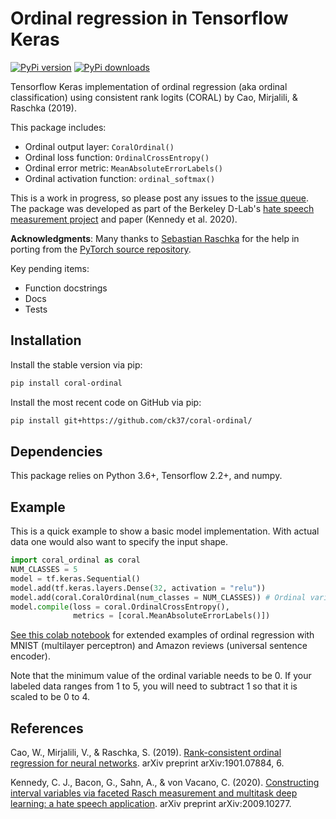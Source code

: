 # Ordinal regression in Tensorflow Keras

[![PyPi version](https://badge.fury.io/py/coral-ordinal.svg)](https://pypi.org/project/coral-ordinal/)
[![PyPi downloads](https://img.shields.io/pypi/dm/coral-ordinal?style=flat)](https://pypi.org/project/coral-ordinal/)


Tensorflow Keras implementation of ordinal regression (aka ordinal classification) using consistent rank logits (CORAL) by Cao, Mirjalili, & Raschka (2019).

This package includes:

  * Ordinal output layer: `CoralOrdinal()`
  * Ordinal loss function: `OrdinalCrossEntropy()`
  * Ordinal error metric: `MeanAbsoluteErrorLabels()`
  * Ordinal activation function: `ordinal_softmax()`

This is a work in progress, so please post any issues to the [issue queue](https://github.com/ck37/coral-ordinal/issues). The package was developed as part of the Berkeley D-Lab's [hate speech measurement project](https://hatespeech.berkeley.edu) and paper (Kennedy et al. 2020).

**Acknowledgments**: Many thanks to [Sebastian Raschka](https://github.com/rasbt) for the help in porting from the [PyTorch source repository](https://github.com/Raschka-research-group/coral-cnn/).

Key pending items:

  * Function docstrings
  * Docs
  * Tests

## Installation

Install the stable version via pip:

```bash
pip install coral-ordinal
```

Install the most recent code on GitHub via pip:

```bash
pip install git+https://github.com/ck37/coral-ordinal/
```

## Dependencies

This package relies on Python 3.6+, Tensorflow 2.2+, and numpy.

## Example

This is a quick example to show a basic model implementation. With actual data one would also want to specify the input shape.

```python
import coral_ordinal as coral
NUM_CLASSES = 5
model = tf.keras.Sequential()
model.add(tf.keras.layers.Dense(32, activation = "relu"))
model.add(coral.CoralOrdinal(num_classes = NUM_CLASSES)) # Ordinal variable has 5 labels, 0 through 4.
model.compile(loss = coral.OrdinalCrossEntropy(),
              metrics = [coral.MeanAbsoluteErrorLabels()])
```

[See this colab notebook](https://colab.research.google.com/drive/1AQl4XeqRRhd7l30bmgLVObKt5RFPHttn) for extended examples of ordinal regression with MNIST (multilayer perceptron) and Amazon reviews (universal sentence encoder).

Note that the minimum value of the ordinal variable needs to be 0. If your labeled data ranges from 1 to 5, you will need to subtract 1 so that it is scaled to be 0 to 4.


## References

Cao, W., Mirjalili, V., & Raschka, S. (2019). [Rank-consistent ordinal regression for neural networks](https://arxiv.org/abs/1901.07884). arXiv preprint arXiv:1901.07884, 6. 

Kennedy, C. J., Bacon, G., Sahn, A., & von Vacano, C. (2020). [Constructing interval variables via faceted Rasch measurement and multitask deep learning: a hate speech application](https://arxiv.org/abs/2009.10277). arXiv preprint arXiv:2009.10277.
